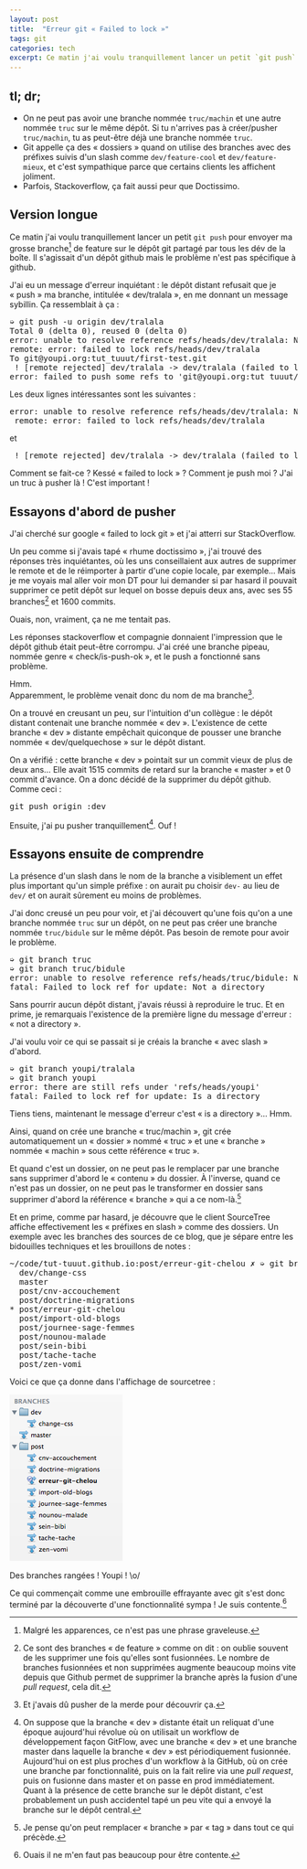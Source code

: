 ```yaml
---
layout: post
title:  "Erreur git « Failed to lock »"
tags: git
categories: tech
excerpt: Ce matin j'ai voulu tranquillement lancer un petit `git push` pour envoyer ma grosse branche de feature sur le dépôt git partagé par tous les dév de la boîte.
---
```


## tl; dr;

* On ne peut pas avoir une branche nommée `truc/machin` et une autre nommée `truc` sur le même dépôt. Si tu n'arrives pas à créer/pusher `truc/machin`, tu as peut-être déjà une branche nommée `truc`.
* Git appelle ça des « dossiers » quand on utilise des branches avec des préfixes suivis d'un slash comme `dev/feature-cool` et `dev/feature-mieux`, et c'est sympathique parce que certains clients les affichent joliment.
* Parfois, Stackoverflow, ça fait aussi peur que Doctissimo.

## Version longue

Ce matin j'ai voulu tranquillement lancer un petit `git push` pour envoyer ma grosse branche[^non] de feature sur le dépôt git partagé par tous les dév de la boîte. Il s'agissait d'un dépôt github mais le problème n'est pas spécifique à github.

J'ai eu un message d'erreur inquiétant : le dépôt distant refusait que je « push » ma branche, intitulée « dev/tralala », en me donnant un message sybillin. Ça ressemblait à ça :

<pre>
➭ git push -u origin dev/tralala
Total 0 (delta 0), reused 0 (delta 0)
error: unable to resolve reference refs/heads/dev/tralala: Not a directory
remote: error: failed to lock refs/heads/dev/tralala
To git@youpi.org:tut_tuuut/first-test.git
 ! [remote rejected] dev/tralala -> dev/tralala (failed to lock)
error: failed to push some refs to 'git@youpi.org:tut_tuuut/first-test.git'
</pre>

Les deux lignes intéressantes sont les suivantes :

<pre>
error: unable to resolve reference refs/heads/dev/tralala: Not a directory
 remote: error: failed to lock refs/heads/dev/tralala
</pre>

et 

<pre>
 ! [remote rejected] dev/tralala -> dev/tralala (failed to lock)
</pre>

Comment se fait-ce ? Kessé « failed to lock » ? Comment je push moi ? J'ai un truc à pusher là ! C'est important !

## Essayons d'abord de pusher

J'ai cherché sur google « failed to lock git » et j'ai atterri sur StackOverflow.

Un peu comme si j'avais tapé « rhume doctissimo », j'ai trouvé des réponses très inquiétantes, où les uns conseillaient aux autres de supprimer le remote et de le réimporter à partir d'une copie locale, par exemple… Mais je me voyais mal aller voir mon DT pour lui demander si par hasard il pouvait supprimer ce petit dépôt sur lequel on bosse depuis deux ans, avec ses 55 branches[^branches] et 1600 commits.

Ouais, non, vraiment, ça ne me tentait pas.

Les réponses stackoverflow et compagnie donnaient l'impression que le dépôt github était peut-être corrompu. J'ai créé une branche pipeau, nommée genre « check/is-push-ok », et le push a fonctionné sans problème.

Hmm.  
Apparemment, le problème venait donc du nom de ma branche[^oups].

On a trouvé en creusant un peu, sur l'intuition d'un collègue : le dépôt distant contenait une branche nommée « dev ». L'existence de cette branche « dev » distante empêchait quiconque de pousser une branche nommée « dev/quelquechose » sur le dépôt distant.

On a vérifié : cette branche « dev » pointait sur un commit vieux de plus de deux ans… Elle avait 1515 commits de retard sur la branche « master » et 0 commit d'avance. On a donc décidé de la supprimer du dépôt github. Comme ceci :

<pre>git push origin :dev</pre>

Ensuite, j'ai pu pusher tranquillement[^dev]. Ouf !

## Essayons ensuite de comprendre

La présence d'un slash dans le nom de la branche a visiblement un effet plus important qu'un simple préfixe  : on aurait pu choisir `dev-` au lieu de `dev/` et on aurait sûrement eu moins de problèmes.

J'ai donc creusé un peu pour voir, et j'ai découvert qu'une fois qu'on a une branche nommée `truc` sur un dépôt, on ne peut pas créer une branche nommée `truc/bidule` sur le même dépôt. Pas besoin de remote pour avoir le problème.

<pre>
➭ git branch truc
➭ git branch truc/bidule
error: unable to resolve reference refs/heads/truc/bidule: Not a directory
fatal: Failed to lock ref for update: Not a directory</pre>

Sans pourrir aucun dépôt distant, j'avais réussi à reproduire le truc. Et en prime, je remarquais l'existence de la première ligne du message d'erreur : « not a directory ».

J'ai voulu voir ce qui se passait si je créais la branche « avec slash » d'abord.

<pre>
➭ git branch youpi/tralala
➭ git branch youpi
error: there are still refs under 'refs/heads/youpi'
fatal: Failed to lock ref for update: Is a directory
</pre>

Tiens tiens, maintenant le message d'erreur c'est « is a directory »… Hmm.

Ainsi, quand on crée une branche « truc/machin », git crée automatiquement un « dossier » nommé « truc » et une « branche » nommée « machin » sous cette référence « truc ».

Et quand c'est un dossier, on ne peut pas le remplacer par une branche sans supprimer d'abord le « contenu » du dossier. À l'inverse, quand ce n'est pas un dossier, on ne peut pas le transformer en dossier sans supprimer d'abord la référence « branche » qui a ce nom-là.[^tag]

Et en prime, comme par hasard, je découvre que le client SourceTree affiche effectivement les « préfixes en slash » comme des dossiers. Un exemple avec les branches des sources de ce blog, que je sépare entre les bidouilles techniques et les brouillons de notes :

<pre>~/code/tut-tuuut.github.io:post/erreur-git-chelou ✗ ➭ git branch
  dev/change-css
  master
  post/cnv-accouchement
  post/doctrine-migrations
* post/erreur-git-chelou
  post/import-old-blogs
  post/journee-sage-femmes
  post/nounou-malade
  post/sein-bibi
  post/tache-tache
  post/zen-vomi</pre>

Voici ce que ça donne dans l'affichage de sourcetree :

![Les branches dans sourcetree](/img/2014/06-27-branches-blog.png)

Des branches rangées ! Youpi ! \o/

Ce qui commençait comme une embrouille effrayante avec git s'est donc terminé par la découverte d'une fonctionnalité sympa ! Je suis contente.[^yep]


[^non]: Malgré les apparences, ce n'est pas une phrase graveleuse.
[^branches]: Ce sont des branches « de feature » comme on dit : on oublie souvent de les supprimer une fois qu'elles sont fusionnées. Le nombre de branches fusionnées et non supprimées augmente beaucoup moins vite depuis que Github permet de supprimer la branche après la fusion d'une _pull request_, cela dit.
[^oups]: Et j'avais dû pusher de la merde pour découvrir ça.
[^dev]: On suppose que la branche « dev » distante était un reliquat d'une époque aujourd'hui révolue où on utilisait un workflow de développement façon GitFlow, avec une branche « dev » et une branche master dans laquelle la branche « dev » est périodiquement fusionnée. Aujourd'hui on est plus proches d'un workflow à la GitHub, où on crée une branche par fonctionnalité, puis on la fait relire via une _pull request_, puis on fusionne dans master et on passe en prod immédiatement. Quant à la présence de cette branche sur le dépôt distant, c'est probablement un push accidentel tapé un peu vite qui a envoyé la branche sur le dépôt central.
[^tag]: Je pense qu'on peut remplacer « branche » par « tag » dans tout ce qui précède.
[^yep]: Ouais il ne m'en faut pas beaucoup pour être contente.
